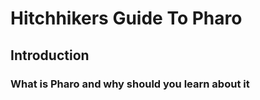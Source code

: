 # Hitchhikers Guide To Pharo

## Introduction

### What is Pharo and why should you learn about it



